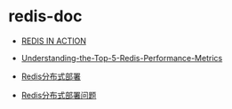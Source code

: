 # redis-doc

- [REDIS IN ACTION](https://redislabs.com/ebook)
- [Understanding-the-Top-5-Redis-Performance-Metrics](https://www.datadoghq.com/pdf/Understanding-the-Top-5-Redis-Performance-Metrics.pdf)

- [Redis分布式部署](https://www.cnblogs.com/taosim/articles/4238674.html)
- [Redis分布式部署问题](https://blog.csdn.net/xiaojin21cen/article/details/70445545)
